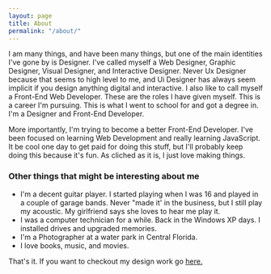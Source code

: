 ```yaml
---
layout: page
title: About
permalink: "/about/"
---
```


I am many things, and have been many things, but one of the main identities I've gone by is Designer. I've called myself a Web Designer, Graphic Designer, Visual Designer, and Interactive Designer. Never Ux Designer because that seems to high level to me, and Ui Designer has always seem implicit if you design anything digital and interactive. I also like to call myself a Front-End Web Developer. These are the roles I have given myself. This is a career I'm pursuing. This is what I went to school for and got a degree in. I'm a Designer and Front-End Developer.

More importantly, I'm trying to become a better Front-End Developer. I've been focused on learning Web Development and really learning JavaScript. It be cool one day to get paid for doing this stuff, but I'll probably keep doing this because it's fun. As cliched as it is, I just love making things.

### Other things that might be interesting about me

- I'm a decent guitar player. I started playing when I was 16 and played in a couple of garage bands. Never "made it' in the business, but I still play my acoustic. My girlfriend says she loves to hear me play it.
- I was a computer technician for a while. Back in the Windows XP days. I installed drives and upgraded memories.
- I'm a Photographer at a water park in Central Florida.
- I love books, music, and movies.

That's it. If you want to checkout my design work go [here.](http://yaroskycruz.com/)
